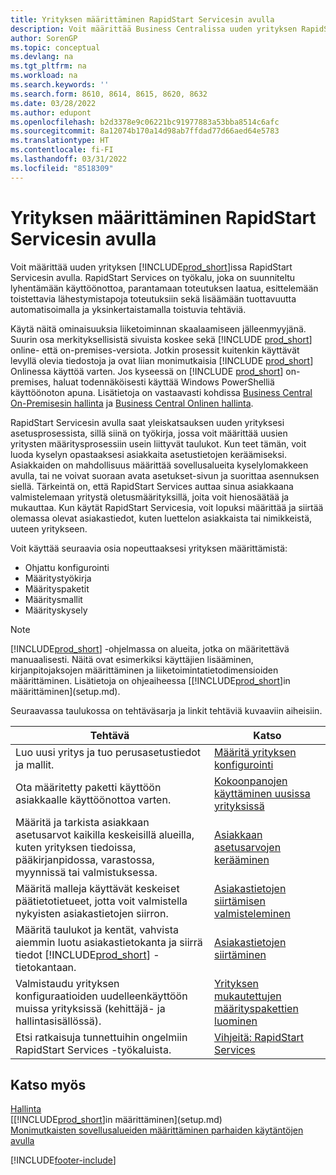 ```yaml
---
title: Yrityksen määrittäminen RapidStart Servicesin avulla
description: Voit määrittää Business Centralissa uuden yrityksen RapidStart Servicesin avulla tuottavuuden parantamiseksi automatisoimalla ja yksinkertaistamalla toistuvia tehtäviä.
author: SorenGP
ms.topic: conceptual
ms.devlang: na
ms.tgt_pltfrm: na
ms.workload: na
ms.search.keywords: ''
ms.search.form: 8610, 8614, 8615, 8620, 8632
ms.date: 03/28/2022
ms.author: edupont
ms.openlocfilehash: b2d3378e9c06221bc91977883a53bba8514c6afc
ms.sourcegitcommit: 8a12074b170a14d98ab7ffdad77d66aed64e5783
ms.translationtype: HT
ms.contentlocale: fi-FI
ms.lasthandoff: 03/31/2022
ms.locfileid: "8518309"
---
```

# <a name="set-up-a-company-with-rapidstart-services"></a>Yrityksen määrittäminen RapidStart Servicesin avulla

Voit määrittää uuden yrityksen [!INCLUDE[prod_short](includes/prod_short.md)]issa RapidStart Servicesin avulla. RapidStart Services on työkalu, joka on suunniteltu lyhentämään käyttöönottoa, parantamaan toteutuksen laatua, esittelemään toistettavia lähestymistapoja toteutuksiin sekä lisäämään tuottavuutta automatisoimalla ja yksinkertaistamalla toistuvia tehtäviä.  

Käytä näitä ominaisuuksia liiketoiminnan skaalaamiseen jälleenmyyjänä. Suurin osa merkityksellisistä sivuista koskee sekä [!INCLUDE [prod_short](includes/prod_short.md)] online- että on-premises-versiota. Jotkin prosessit kuitenkin käyttävät levyllä olevia tiedostoja ja ovat liian monimutkaisia [!INCLUDE [prod_short](includes/prod_short.md)] Onlinessa käyttöä varten. Jos kyseessä on [!INCLUDE [prod_short](includes/prod_short.md)] on-premises, haluat todennäköisesti käyttää Windows PowerShelliä käyttöönoton apuna. Lisätietoja on vastaavasti kohdissa [Business Central On-Premisesin hallinta](/dynamics365/business-central/dev-itpro/administration/administration) ja [Business Central Onlinen hallinta](/dynamics365/business-central/dev-itpro/administration/tenant-administration).  

RapidStart Servicesin avulla saat yleiskatsauksen uuden yrityksesi asetusprosessista, sillä siinä on työkirja, jossa voit määrittää uusien yritysten määritysprosessiin usein liittyvät taulukot. Kun teet tämän, voit luoda kyselyn opastaaksesi asiakkaita asetustietojen keräämiseksi. Asiakkaiden on mahdollisuus määrittää sovellusalueita kyselylomakkeen avulla, tai ne voivat suoraan avata asetukset-sivun ja suorittaa asennuksen siellä. Tärkeintä on, että RapidStart Services auttaa sinua asiakkaana valmistelemaan yritystä oletusmäärityksillä, joita voit hienosäätää ja mukauttaa. Kun käytät RapidStart Servicesia, voit lopuksi määrittää ja siirtää olemassa olevat asiakastiedot, kuten luettelon asiakkaista tai nimikkeistä, uuteen yritykseen.

Voit käyttää seuraavia osia nopeuttaaksesi yrityksen määrittämistä:  

- Ohjattu konfigurointi  
- Määritystyökirja  
- Määrityspaketit  
- Määritysmallit  
- Määrityskysely  

> [!Note]  
> [!INCLUDE[prod_short](includes/prod_short.md)] -ohjelmassa on alueita, jotka on määritettävä manuaalisesti. Näitä ovat esimerkiksi käyttäjien lisääminen, kirjanpitojaksojen määrittäminen ja liiketoimintatietodimensioiden määrittäminen. Lisätietoja on ohjeaiheessa [[!INCLUDE[prod_short](includes/prod_short.md)]in määrittäminen](setup.md).

 Seuraavassa taulukossa on tehtäväsarja ja linkit tehtäviä kuvaaviin aiheisiin.

|**Tehtävä**|**Katso**|  
|------------|-------------|  
|Luo uusi yritys ja tuo perusasetustiedot ja mallit.|[Määritä yrityksen konfigurointi](admin-set-up-company-configuration.md)|  
|Ota määritetty paketti käyttöön asiakkaalle käyttöönottoa varten.|[Kokoonpanojen käyttäminen uusissa yrityksissä](admin-apply-configuration-to-new-companies.md)|
|Määritä ja tarkista asiakkaan asetusarvot kaikilla keskeisillä alueilla, kuten yrityksen tiedoissa, pääkirjanpidossa, varastossa, myynnissä tai valmistuksessa.|[Asiakkaan asetusarvojen kerääminen](admin-gather-customer-setup-values.md)|  
|Määritä malleja käyttävät keskeiset päätietotietueet, jotta voit valmistella nykyisten asiakastietojen siirron.|[Asiakastietojen siirtämisen valmisteleminen](admin-use-templates-to-prepare-customer-data-for-migration.md)|  
|Määritä taulukot ja kentät, vahvista aiemmin luotu asiakastietokanta ja siirrä tiedot [!INCLUDE[prod_short](includes/prod_short.md)] -tietokantaan.|[Asiakastietojen siirtäminen](admin-migrate-customer-data.md)|
|Valmistaudu yrityksen konfiguraatioiden uudelleenkäyttöön muissa yrityksissä (kehittäjä- ja hallintasisällössä).|[Yrityksen mukautettujen määrityspakettien luominen](/dynamics365/business-central/dev-itpro/administration/set-up-standard-company-configuration-packages)|
|Etsi ratkaisuja tunnettuihin ongelmiin RapidStart Services -työkaluista.|[Vihjeitä: RapidStart Services](admin-tips-and-tricks-rapidstart-services.md)|  

## <a name="see-also"></a>Katso myös

[Hallinta](admin-setup-and-administration.md)  
[[!INCLUDE[prod_short](includes/prod_short.md)]in määrittäminen](setup.md)  
[Monimutkaisten sovellusalueiden määrittäminen parhaiden käytäntöjen avulla](set-up-complex-application-areas-using-best-practices.md)   


[!INCLUDE[footer-include](includes/footer-banner.md)]